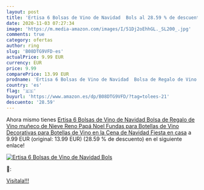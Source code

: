 ```yaml
---
layout: post
title: 'Ertisa 6 Bolsas de Vino de Navidad  Bols al 28.59 % de descuento'
date: 2020-11-03 07:27:34
image: 'https://m.media-amazon.com/images/I/51Dj2oEhhGL._SL200_.jpg'
comments: true
category: ofertas
author: ring
slug: 'B08DTG9VFD-es'
actualPrice: 9.99 EUR
currency: EUR
price: 9.99
comparePrice: 13.99 EUR
prodname: 'Ertisa 6 Bolsas de Vino de Navidad  Bolsa de Regalo de Vino  muñeco de Nieve  Reno  Papá Noel  Fundas para Botellas de Vino  Decorativas para Botellas de Vino en la Cena de Navidad  Fiesta en casa'
country: 'es'
flag: '🇪🇸'
buyurl: 'https://www.amazon.es/dp/B08DTG9VFD/?tag=tolees-21'
descuento: '28.59'
---
```


Ahora mismo tienes [Ertisa 6 Bolsas de Vino de Navidad  Bolsa de Regalo de Vino  muñeco de Nieve  Reno  Papá Noel  Fundas para Botellas de Vino  Decorativas para Botellas de Vino en la Cena de Navidad  Fiesta en casa](https://www.amazon.es/dp/B08DTG9VFD/?tag=tolees-21) a 9.99 EUR (original: 13.99 EUR) (28.59 %  de descuento) en el siguiente enlace!

[![Ertisa 6 Bolsas de Vino de Navidad  Bols](https://m.media-amazon.com/images/I/51Dj2oEhhGL._SL200_.jpg)](https://www.amazon.es/dp/B08DTG9VFD/?tag=tolees-21)

🔎:


[Visítala!!!](https://www.amazon.es/dp/B08DTG9VFD/?tag=tolees-21)
